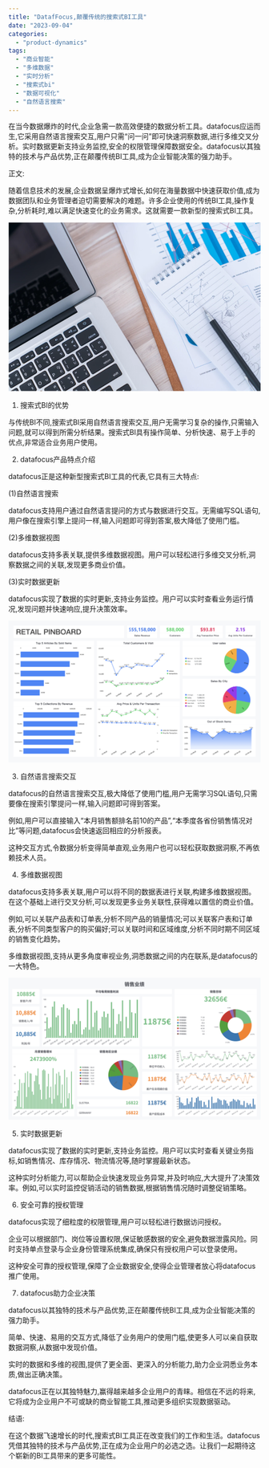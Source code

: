 ```yaml
---
title: "DatafFocus,颠覆传统的搜索式BI工具"
date: "2023-09-04"
categories: 
  - "product-dynamics"
tags: 
  - "商业智能"
  - "多维数据"
  - "实时分析"
  - "搜索式bi"
  - "数据可视化"
  - "自然语言搜索"
---
```


在当今数据爆炸的时代,企业急需一款高效便捷的数据分析工具。datafocus应运而生,它采用自然语言搜索交互,用户只需“问一问”即可快速洞察数据,进行多维交叉分析。实时数据更新支持业务监控,安全的权限管理保障数据安全。datafocus以其独特的技术与产品优势,正在颠覆传统BI工具,成为企业智能决策的强力助手。

正文:

随着信息技术的发展,企业数据呈爆炸式增长,如何在海量数据中快速获取价值,成为数据团队和业务管理者迫切需要解决的难题。许多企业使用的传统BI工具,操作复杂,分析耗时,难以满足快速变化的业务需求。这就需要一款新型的搜索式BI工具。

![指标.png](images/1660228021-png.png)

1. 搜索式BI的优势

与传统BI不同,搜索式BI采用自然语言搜索交互,用户无需学习复杂的操作,只需输入问题,就可以得到所需分析结果。搜索式BI具有操作简单、分析快速、易于上手的优点,非常适合业务用户使用。

2. datafocus产品特点介绍

datafocus正是这种新型搜索式BI工具的代表,它具有三大特点:

(1)自然语言搜索

datafocus支持用户通过自然语言提问的方式与数据进行交互。无需编写SQL语句,用户像在搜索引擎上提问一样,输入问题即可得到答案,极大降低了使用门槛。

(2)多维数据视图

datafocus支持多表关联,提供多维数据视图。用户可以轻松进行多维交叉分析,洞察数据之间的关联,发现更多商业价值。

(3)实时数据更新

datafocus实现了数据的实时更新,支持业务监控。用户可以实时查看业务运行情况,发现问题并快速响应,提升决策效率。

![](images/1693792277-%E9%9B%B6%E5%94%AE.png)

3. 自然语言搜索交互

datafocus的自然语言搜索交互,极大降低了使用门槛,用户无需学习SQL语句,只需要像在搜索引擎提问一样,输入问题即可得到答案。

例如,用户可以直接输入“本月销售额排名前10的产品”,“本季度各省份销售情况对比”等问题,datafocus会快速返回相应的分析报表。

这种交互方式,令数据分析变得简单直观,业务用户也可以轻松获取数据洞察,不再依赖技术人员。

4. 多维数据视图

datafocus支持多表关联,用户可以将不同的数据表进行关联,构建多维数据视图。在这个基础上进行交叉分析,可以发现更多业务关联性,获得难以置信的商业价值。

例如,可以关联产品表和订单表,分析不同产品的销量情况;可以关联客户表和订单表,分析不同类型客户的购买偏好;可以关联时间和区域维度,分析不同时期不同区域的销售变化趋势。

多维数据视图,支持从更多角度审视业务,洞悉数据之间的内在联系,是datafocus的一大特色。

![](images/1691389184-%E9%94%80%E5%94%AE%E4%B8%9A%E7%BB%A9.png)

5. 实时数据更新

datafocus实现了数据的实时更新,支持业务监控。用户可以实时查看关键业务指标,如销售情况、库存情况、物流情况等,随时掌握最新状态。

这种实时分析能力,可以帮助企业快速发现业务异常,并及时响应,大大提升了决策效率。例如,可以实时监控促销活动的销售数据,根据销售情况随时调整促销策略。

6. 安全可靠的授权管理

datafocus实现了细粒度的权限管理,用户可以轻松进行数据访问授权。

企业可以根据部门、岗位等设置权限,保证敏感数据的安全,避免数据泄露风险。同时支持单点登录与企业身份管理系统集成,确保只有授权用户可以登录使用。

这种安全可靠的授权管理,保障了企业数据安全,使得企业管理者放心将datafocus推广使用。

7. datafocus助力企业决策

datafocus以其独特的技术与产品优势,正在颠覆传统BI工具,成为企业智能决策的强力助手。

简单、快速、易用的交互方式,降低了业务用户的使用门槛,使更多人可以亲自获取数据洞察,从数据中发现价值。

实时的数据和多维的视图,提供了更全面、更深入的分析能力,助力企业洞悉业务本质,做出正确决策。

datafocus正在以其独特魅力,赢得越来越多企业用户的青睐。相信在不远的将来,它将成为企业用户不可或缺的商业智能工具,推动更多组织实现数据驱动。

结语:

在这个数据飞速增长的时代,搜索式BI工具正在改变我们的工作和生活。datafocus凭借其独特的技术与产品优势,正在成为企业用户的必选之选。让我们一起期待这个崭新的BI工具带来的更多可能性。
